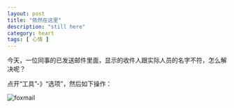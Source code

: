 ```yaml
---
layout: post
title: "依然在这里"
description: "still here"
category: heart
tags: [ 心情 ]
---
```


今天，一位同事的已发送邮件里面，显示的收件人跟实际人员的名字不符，怎么解决呢？

点开“工具”-》“选项”，然后如下操作：

![foxmail](/assets/imagesfoxmail-name-corrent.jpeg/)